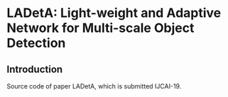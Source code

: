 
# LADetA: Light-weight and Adaptive Network for Multi-scale Object Detection

## Introduction

Source code of paper LADetA, which is submitted IJCAI-19.
